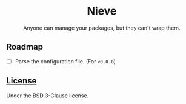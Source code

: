 <div align="center">
    <h1>Nieve</h1>
    <p>Anyone can manage your packages, but they can't wrap them.</p>
</div>

## Roadmap
- [ ] Parse the configuration file. (For `v0.0.0`)

## [License](LICENSE)
Under the BSD 3-Clause license.